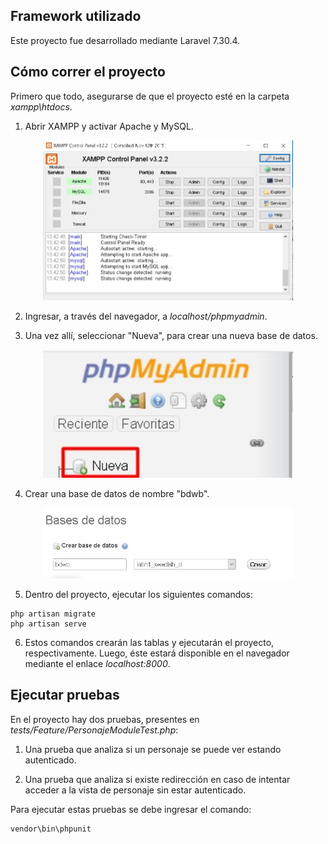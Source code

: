 ## Framework utilizado

Este proyecto fue desarrollado mediante Laravel 7.30.4.

## Cómo correr el proyecto

Primero que todo, asegurarse de que el proyecto esté en la carpeta *xampp\htdocs*.

1. Abrir XAMPP y activar Apache y MySQL.

<p align="center"><a target="_blank"><img src="img/xampp.jpg" width="400"></a></p>

2. Ingresar, a través del navegador, a *localhost/phpmyadmin*.

3. Una vez allí, seleccionar "Nueva", para crear una nueva base de datos.

<p align="center"><a target="_blank"><img src="img/phpmyadmin1.jpg" width="400"></a></p>

4. Crear una base de datos de nombre "bdwb".

<p align="center"><a target="_blank"><img src="img/phpmyadmin2.jpg" width="400"></a></p>

5. Dentro del proyecto, ejecutar los siguientes comandos:
```
php artisan migrate
php artisan serve
```
6. Estos comandos crearán las tablas y ejecutarán el proyecto, respectivamente. Luego, éste estará disponible en el navegador mediante el enlace *localhost:8000*.

## Ejecutar pruebas

En el proyecto hay dos pruebas, presentes en *tests/Feature/PersonajeModuleTest.php*:

1. Una prueba que analiza si un personaje se puede ver estando autenticado.

2. Una prueba que analiza si existe redirección en caso de intentar acceder a la vista de personaje sin estar autenticado.

Para ejecutar estas pruebas se debe ingresar el comando:
```
vendor\bin\phpunit
```
